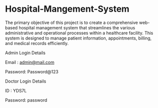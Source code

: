 # Hospital-Mangement-System

The primary objective of this project is to create a comprehensive web-based hospital management system
that streamlines the various administrative and operational processes within a healthcare facility. This system is designed
to manage patient information, appointments, billing, and medical records efficiently.

Admin Login Details

Email : admin@mail.com 

Password: Password@123

Doctor Login Details

ID : YDS7L

Password: password
